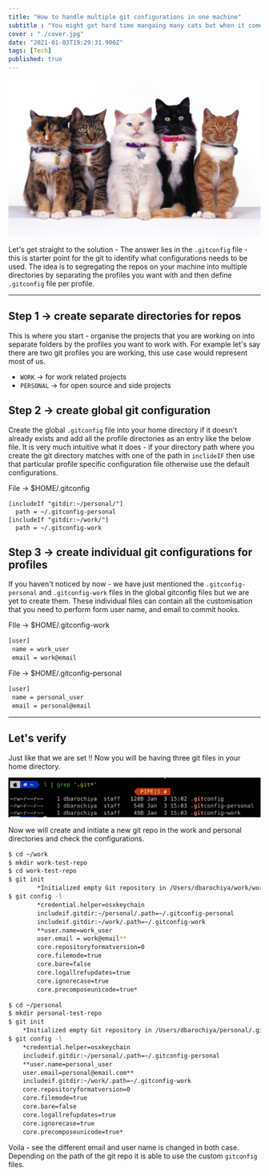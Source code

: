 ```yaml
---
title: "How to handle multiple git configurations in one machine"
subtitle : "You might get hard time mangaing many cats but when it comes to git profiles there is something we can do"
cover : "./cover.jpg"
date: "2021-01-03T19:29:31.900Z"
tags: [Tech]
published: true
---
```


![cover.jpg](./cover.jpg)

Let's get straight to the solution - The answer lies in the `.gitconfig` file - this is starter point for the git to identify what configurations needs to be used. The idea is to segregating the repos on your machine into  multiple directories by separating the profiles you want with and then define `.gitconfig` file per profile. 

---

## Step 1 → create separate directories for repos

This is where you start - organise the projects that you are working on into separate folders by the profiles you want to work with. For example let's say there are two git profiles you are working, this use case would represent most of us.   

- `WORK` → for work related projects
- `PERSONAL` → for open source and side projects

## Step 2 → create global git configuration

Create the global `.gitconfig` file into your home directory if it doesn't already exists and add all the profile directories as an entry like the below file. It is very much intuitive what it does - if your directory path where you create the git directory matches with one of the path in `inclideIF`  then use that particular profile specific configuration file otherwise use the default configurations. 

File → $HOME/.gitconfig

```
[includeIf "gitdir:~/personal/"]
  path = ~/.gitconfig-personal
[includeIf "gitdir:~/work/"]
  path = ~/.gitconfig-work

```

## Step 3 → create individual git configurations for profiles

If you haven't noticed by now - we have just mentioned the `.gitconfig-personal` and  `.gitconfig-work` files in the global gitconfig files but we are yet to create them. These individual files can contain all the customisation that you need to perform form user name, and email to commit hooks. 

FIle → $HOME/.gitconfig-work

```bash
[user]
 name = work_user
 email = work@email
```

File → $HOME/.gitconfig-personal

```bash
[user]
 name = personal_user
 email = personal@email
```

---

## Let's verify

Just like that we are set !!  Now you will be having three git files in your home directory.

![asset-1.png](./asset-1.png)

Now we will create and initiate a new git repo in the work and personal directories and check the configurations. 

```bash
$ cd ~/work
$ mkdir work-test-repo
$ cd work-test-repo
$ git init
		*Initialized empty Git repository in /Users/dbarochiya/work/work-test-repo/.git/*
$ git config -l   
		*credential.helper=osxkeychain
		includeif.gitdir:~/personal/.path=~/.gitconfig-personal
		includeif.gitdir:~/work/.path=~/.gitconfig-work
		**user.name=work_user
		user.email = work@email**
		core.repositoryformatversion=0
		core.filemode=true
		core.bare=false
		core.logallrefupdates=true
		core.ignorecase=true
		core.precomposeunicode=true*                                                                                                                  
```


```bash
$ cd ~/personal
$ mkdir personal-test-repo
$ git init
	*Initialized empty Git repository in /Users/dbarochiya/personal/.git/*
$ git config -l
	*credential.helper=osxkeychain
	includeif.gitdir:~/personal/.path=~/.gitconfig-personal
	**user.name=personal_user
	user.email=personal@email.com**
	includeif.gitdir:~/work/.path=~/.gitconfig-work
	core.repositoryformatversion=0
	core.filemode=true
	core.bare=false
	core.logallrefupdates=true
	core.ignorecase=true
	core.precomposeunicode=true*
```

Voila - see the different email and user name is changed in both case. Depending on the path of the git repo it is able to use the custom `gitconfig` files.